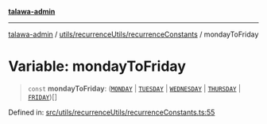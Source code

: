 [**talawa-admin**](../../../../README.md)

***

[talawa-admin](../../../../README.md) / [utils/recurrenceUtils/recurrenceConstants](../README.md) / mondayToFriday

# Variable: mondayToFriday

> `const` **mondayToFriday**: ([`MONDAY`](../../recurrenceTypes/enumerations/WeekDays.md#monday) \| [`TUESDAY`](../../recurrenceTypes/enumerations/WeekDays.md#tuesday) \| [`WEDNESDAY`](../../recurrenceTypes/enumerations/WeekDays.md#wednesday) \| [`THURSDAY`](../../recurrenceTypes/enumerations/WeekDays.md#thursday) \| [`FRIDAY`](../../recurrenceTypes/enumerations/WeekDays.md#friday))[]

Defined in: [src/utils/recurrenceUtils/recurrenceConstants.ts:55](https://github.com/gautam-divyanshu/talawa-admin/blob/9fec1eef6a4674b14f6abe30e3be3844537d8dc2/src/utils/recurrenceUtils/recurrenceConstants.ts#L55)
